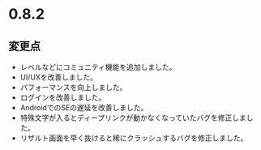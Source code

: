 # 0.8.2

## 変更点

- レベルなどにコミュニティ機能を追加しました。
- UI/UXを改善しました。
- パフォーマンスを向上しました。
- ログインを改善しました。
- AndroidでのSEの遅延を改善しました。
- 特殊文字が入るとディープリンクが動かなくなっていたバグを修正しました。
- リザルト画面を早く抜けると稀にクラッシュするバグを修正しました。
